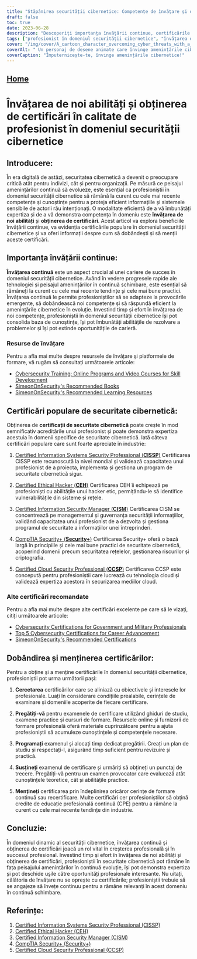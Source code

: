 ```yaml
---
title: "Stăpânirea securității cibernetice: Competențe de învățare și obținerea de certificări pentru succes"
draft: false
toc: true
date: 2023-06-28
description: "Descoperiți importanța învățării continue, certificările populare în domeniul securității cibernetice și pașii pentru a le dobândi și menține pentru o carieră de succes în domeniul securității cibernetice."
tags: ["profesionist în domeniul securității cibernetice", "învățarea de noi competențe", "obținerea de certificări", "învățare continuă", "certificări în domeniul securității cibernetice", "CISSP", "CEH", "CISM", "Securitate+", "CCSP", "importanța învățării continue", "avantajele obținerii de certificări", "dezvoltarea carierei în domeniul securității cibernetice", "creștere profesională", "cele mai recente tendințe în materie de securitate cibernetică", "progresele tehnologice în domeniul securității cibernetice", "cele mai bune practici în domeniul securității cibernetice", "dobândirea de competențe în domeniul securității cibernetice", "pregătirea pentru examenele de securitate cibernetică", "menținerea certificărilor de securitate cibernetică", "certificări de securitate cibernetică recunoscute în industrie", "oportunități de carieră în domeniul securității cibernetice", "educație și formare în domeniul securității cibernetice", "perfecționarea în domeniul securității cibernetice", "piața muncii în domeniul securității cibernetice", "peisajul amenințărilor cibernetice", "dezvoltarea profesională continuă în domeniul securității cibernetice", "certificări de securitate a rețelelor", "certificări de securitate în cloud", "certificări de hacking etic", "certificări în domeniul managementului securității informațiilor"]
cover: "/img/cover/A_cartoon_character_overcoming_cyber_threats_with_a_shield.png"
coverAlt: " Un personaj de desene animate care învinge amenințările cibernetice cu un scut și o sabie."
coverCaption: "Împuternicește-te, învinge amenințările cibernetice!"
---
```


## [Home](/cyber-security-career-playbook-start/)

# Învățarea de noi abilități și obținerea de certificări în calitate de profesionist în domeniul securității cibernetice

## Introducere:

În era digitală de astăzi, securitatea cibernetică a devenit o preocupare critică atât pentru indivizi, cât și pentru organizații. Pe măsură ce peisajul amenințărilor continuă să evolueze, este esențial ca profesioniștii în domeniul securității cibernetice să rămână la curent cu cele mai recente competențe și cunoștințe pentru a proteja eficient informațiile și sistemele sensibile de actorii rău intenționați. O modalitate eficientă de a vă îmbunătăți expertiza și de a vă demonstra competența în domeniu este **învățarea de noi abilități** și **obținerea de certificări**. Acest articol va explora beneficiile învățării continue, va evidenția certificările populare în domeniul securității cibernetice și va oferi informații despre cum să dobândești și să menții aceste certificări.

## Importanța învățării continue:

**Învățarea continuă** este un aspect crucial al unei cariere de succes în domeniul securității cibernetice. Având în vedere progresele rapide ale tehnologiei și peisajul amenințărilor în continuă schimbare, este esențial să rămâneți la curent cu cele mai recente tendințe și cele mai bune practici. Învățarea continuă le permite profesioniștilor să se adapteze la provocările emergente, să dobândească noi competențe și să răspundă eficient la amenințările cibernetice în evoluție. Investind timp și efort în învățarea de noi competențe, profesioniștii în domeniul securității cibernetice își pot consolida baza de cunoștințe, își pot îmbunătăți abilitățile de rezolvare a problemelor și își pot extinde oportunitățile de carieră.

### Resurse de învățare

Pentru a afla mai multe despre resursele de învățare și platformele de formare, vă rugăm să consultați următoarele articole:

- [Cybersecurity Training: Online Programs and Video Courses for Skill Development](/cyber-security-career-playbook/getting-started-with-a-career-in-cybersecurity/cybersecurity-training-online-programs-video-courses-and-books/)
- [SimeonOnSecurity's Recommended Books](/recommendations/books)
- [SimeonOnSecurity's Recommended Learning Resources](/recommendations/learning_resources)
## Certificări populare de securitate cibernetică:

Obținerea de **certificații de securitate cibernetică** poate crește în mod semnificativ acreditările unui profesionist și poate demonstra expertiza acestuia în domenii specifice de securitate cibernetică. Iată câteva certificări populare care sunt foarte apreciate în industrie:

1. [Certified Information Systems Security Professional (**CISSP**)](https://www.isc2.org/Certifications/CISSP) Certificarea CISSP este recunoscută la nivel mondial și validează capacitatea unui profesionist de a proiecta, implementa și gestiona un program de securitate cibernetică sigur.

2. [Certified Ethical Hacker (**CEH**)](https://www.eccouncil.org/programs/certified-ethical-hacker-ceh/) Certificarea CEH îi echipează pe profesioniști cu abilitățile unui hacker etic, permițându-le să identifice vulnerabilitățile din sisteme și rețele.

3. [Certified Information Security Manager (**CISM**)](https://www.isaca.org/credentialing/cism) Certificarea CISM se concentrează pe managementul și guvernanța securității informațiilor, validând capacitatea unui profesionist de a dezvolta și gestiona programul de securitate a informațiilor unei întreprinderi.

4. [CompTIA Security+ (**Security+**)](https://www.comptia.org/certifications/security) Certificarea Security+ oferă o bază largă în principiile și cele mai bune practici de securitate cibernetică, acoperind domenii precum securitatea rețelelor, gestionarea riscurilor și criptografia.

5. [Certified Cloud Security Professional (**CCSP**)](https://www.isc2.org/Certifications/CCSP) Certificarea CCSP este concepută pentru profesioniștii care lucrează cu tehnologia cloud și validează expertiza acestora în securizarea mediilor cloud.

### Alte certificări recomandate

Pentru a afla mai multe despre alte certificări excelente pe care să le vizați, citiți următoarele articole:

- [Cybersecurity Certifications for Government and Military Professionals](/articles/cybersecurity-certifications-for-government-and-military-profesionals/)
- [Top 5 Cybersecurity Certifications for Career Advancement](/articles/the-top-five-cybersecurity-certifications-for-career-advancement/)
- [SimeonOnSecurity's Recommended Certifications](/recommendations/certifications)
## Dobândirea și menținerea certificărilor:

Pentru a obține și a menține certificările în domeniul securității cibernetice, profesioniștii pot urma următorii pași:

1. **Cercetarea** certificărilor care se aliniază cu obiectivele și interesele lor profesionale. Luați în considerare condițiile prealabile, cerințele de examinare și domeniile acoperite de fiecare certificare.

2. **Pregătiți-vă** pentru examenele de certificare utilizând ghiduri de studiu, examene practice și cursuri de formare. Resursele online și furnizorii de formare profesională oferă materiale cuprinzătoare pentru a ajuta profesioniștii să acumuleze cunoștințele și competențele necesare.

3. **Programați** examenul și alocați timp dedicat pregătirii. Creați un plan de studiu și respectați-l, asigurând timp suficient pentru revizuire și practică.

4. **Susțineți** examenul de certificare și urmăriți să obțineți un punctaj de trecere. Pregătiți-vă pentru un examen provocator care evaluează atât cunoștințele teoretice, cât și abilitățile practice.

5. **Mențineți** certificarea prin îndeplinirea oricăror cerințe de formare continuă sau recertificare. Multe certificări cer profesioniștilor să obțină credite de educație profesională continuă (CPE) pentru a rămâne la curent cu cele mai recente tendințe din industrie.

## Concluzie:

În domeniul dinamic al securității cibernetice, învățarea continuă și obținerea de certificări joacă un rol vital în creșterea profesională și în succesul profesional. Investind timp și efort în învățarea de noi abilități și obținerea de certificări, profesioniștii în securitate cibernetică pot rămâne în fața peisajului amenințărilor în continuă evoluție, își pot demonstra expertiza și pot deschide ușile către oportunități profesionale interesante. Nu uitați, călătoria de învățare nu se oprește cu certificările; profesioniștii trebuie să se angajeze să învețe continuu pentru a rămâne relevanți în acest domeniu în continuă schimbare.

## Referințe:

1. [Certified Information Systems Security Professional (CISSP)](https://www.isc2.org/Certifications/CISSP)
2. [Certified Ethical Hacker (CEH)](https://www.eccouncil.org/programs/certified-ethical-hacker-ceh/)
3. [Certified Information Security Manager (CISM)](https://www.isaca.org/credentialing/cism)
4. [CompTIA Security+ (Security+)](https://www.comptia.org/certifications/security)
5. [Certified Cloud Security Professional (CCSP)](https://www.isc2.org/Certifications/CCSP)
